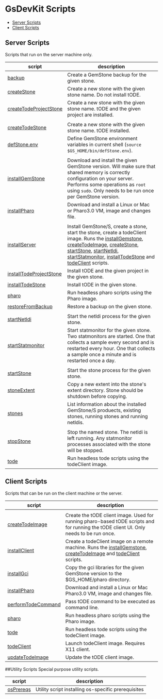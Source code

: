 # GsDevKit Scripts

- [Server Scripts](#server-scripts)
- [Client Scripts](#client-scripts)

## Server Scripts
Scripts that run on the server machine only.

| script | description |
|--------|-------------|
|[backup][3]| Create a GemStone backup for the given stone.|
|[createStone][4]| Create a new stone with the given stone name. Do not install tODE.|
|[createTodeProjectStone][23]| Create a new stone with the given stone name. tODE and the given project are installed.|
|<a name="createTodeStone"></a>
[createTodeStone][5]| Create a new stone with the given stone name. tODE installed.|
|[defStone.env][6]| Define GemStone environment variables in current shell (`source $GS_HOME/bin/defStone.env`).|
|<a name="installGemStone"></a>
[installGemStone][18]| Download and install the given GemStone version. Will make sure that shared memory is correctly configuration on your server. Performs some operations as `root` using `sudo`. Only needs to be run once per GemStone version. |
|[installPharo][19]| Download and install a Linux or Mac or Pharo3.0 VM, image and changes file.|
|<a name="installServer"></a>
[installServer][2]| Install GemStone/S, create a stone, start the stone, create a todeClient image. Runs the [installGemstone][18], [createTodeImage][14], [createStone][4], [startStone][10], [startNetldi][8], [startStatmonitor][9], [installTodeStone][20] and [todeClient][15] scripts.|
|[installTodeProjectStone][24]| Install tODE and the given project in the given stone.|
|[installTodeStone][20]| Install tODE in the given stone.|
|[pharo][21]| Run headless pharo scripts using the Pharo image.|
|[restoreFromBackup][7]|Restore a backup on the given stone.|
|<a name="startNetldi"></a>
[startNetldi][8]| Start the netldi process for the given stone.|
|[startStatmonitor][9]| Start statmonitor for the given stone. Two statmonitors are started. One that collects a sample every second and is restarted every hour. One that collects a sample once a minute and is restarted once a day. |
|<a name="startStone"></a>
[startStone][10]| Start the stone process for the given stone.|
|[stoneExtent][11]| Copy a new extent into the stone's extent directory. Stone should be shutdown before copying. |
|[stones][12]| List information about the installed GemStone/S produects, existing stones, running stones and running netldis.|
|<a name="stopStone"></a>
[stopStone][13]| Stop the named stone. The netldi is left running. Any statmonitor processes associated with the stone will be stopped.|
|[tode][22]| Run headless tode scripts using the todeClient image.|

## Client Scripts
Scripts that can be run on the client machine or the server.

| script | description |
|--------|-------------|
|<a name="createTodeImage"></a>
[createTodeImage][14]| Create the tODE client image. Used for running pharo-based tODE scripts and for running the tODE client UI. Only needs to be run once.| 
|[installClient][1]| Create a todeClient image on a remote machine. Runs the [installGemstone][18], [createTodeImage][14] and [todeClient][15] scripts.|
|[installGci][17]| Copy the gci libraries for the given GemStone version to the $GS\_HOME/pharo directory. |
|[installPharo][19]| Download and install a Linux or Mac Pharo3.0 VM, image and changes file.|
|[performTodeCommand][25]| Pass tODE command to be executed as command line.|
|[pharo][21]| Run headless pharo scripts using the Pharo image.|
|[tode][22]| Run headless tode scripts using the todeClient image.|
|[todeClient][15]| Launch todeClient image. Requires X11 client.|
|[updateTodeImage][16]| Update the tODE client image.|

##Utility Scripts
Special purpose utility scripts.

| script | description |
|--------|-------------|
|[osPrereqs][26]|Utility script installing os-specific prerequisites|

[1]: installClient
[2]: installServer
[3]: backup
[4]: createStone
[5]: createTodeStone
[6]: defStone.env
[7]: restoreFromBackup
[8]: startNetldi
[9]: startStatmonitor
[10]: startStone
[11]: stoneExtent
[12]: stones
[13]: stopStone
[14]: createTodeImage
[15]: todeClient
[16]: updateTodeImage
[17]: installGci
[18]: installGemStone
[19]: installPharo
[20]: installTodeStone
[21]: pharo
[22]: tode
[23]: createTodeProjectStone
[24]: installTodeProjectStone
[25]: performTodeCommand
[26]: osPrereqs
